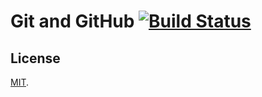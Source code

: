 # Git and GitHub [![Build Status](https://travis-ci.org/CCSL-UFPA/git-and-github-hacktoberfest.svg?branch=master)](https://travis-ci.org/lubien/git-and-github-hacktoberfest)

## License

[MIT](LICENSE).
